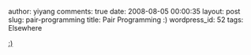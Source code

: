 author: yiyang
comments: true
date: 2008-08-05 00:00:35
layout: post
slug: pair-programming
title: Pair Programming :)
wordpress_id: 52
tags: Elsewhere

[:)](http://www.flickr.com/photos/robbyrussell/2674833047/)

